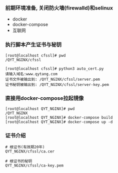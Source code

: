 ### 前期环境准备, 关闭防火墙(firewalld)和selinux
- docker
- docker-compose
- 互联网


### 执行脚本产生证书与秘钥
```shell
[root@localhost cfssl]# pwd
/QYT_NGINX/cfssl

[root@localhost cfssl]# python3 auto_cert.py
请输入域名:www.qytang.com
证书文件被输出到: /QYT_NGINX/cfssl/server.pem
证书秘钥被输出到: /QYT_NGINX/cfssl/server-key.pem

```

### 直接用docker-compose拉起镜像
```shell
[root@localhost QYT_NGINX]# pwd
/QYT_NGINX
[root@localhost QYT_NGINX]# docker-compose build
[root@localhost QYT_NGINX]# docker-compose up -d

```

### 证书介绍
```angular2html
# 根证书(有效期20年)
QYT_NGINX/cfssl/ca.cer

# 根证书的秘钥
QYT_NGINX/cfssl/ca-key.pem

```
